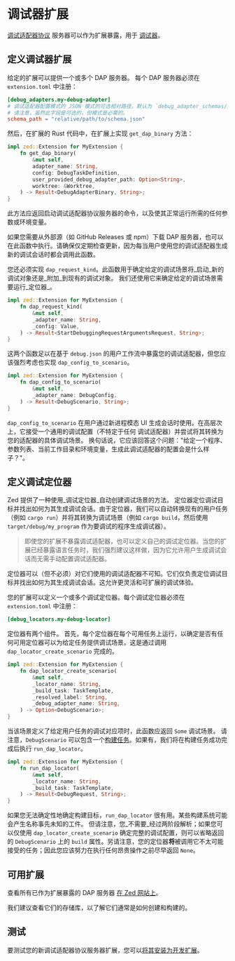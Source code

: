 # 调试器扩展

[调试适配器协议](https://microsoft.github.io/debug-adapter-protocol) 服务器可以作为扩展暴露，用于 [调试器](../debugger.md)。

## 定义调试器扩展

给定的扩展可以提供一个或多个 DAP 服务器。
每个 DAP 服务器必须在 `extension.toml` 中注册：

```toml
[debug_adapters.my-debug-adapter]
# 调试适配器配置模式的 JSON 模式的可选相对路径。默认为 `debug_adapter_schemas/$DEBUG_ADAPTER_NAME_ID.json`。
# 请注意，虽然此字段是可选的，但模式是必需的。
schema_path = "relative/path/to/schema.json"
```

然后，在扩展的 Rust 代码中，在扩展上实现 `get_dap_binary` 方法：

```rust
impl zed::Extension for MyExtension {
    fn get_dap_binary(
        &mut self,
        adapter_name: String,
        config: DebugTaskDefinition,
        user_provided_debug_adapter_path: Option<String>,
        worktree: &Worktree,
    ) -> Result<DebugAdapterBinary, String>;
}
```

此方法应返回启动调试适配器协议服务器的命令，以及使其正常运行所需的任何参数或环境变量。

如果您需要从外部源（如 GitHub Releases 或 npm）下载 DAP 服务器，也可以在此函数中执行。请确保仅定期检查更新，因为每当用户使用您的调试适配器生成新的调试会话时都会调用此函数。

您还必须实现 `dap_request_kind`。此函数用于确定给定的调试场景将_启动_新的调试对象还是_附加_到现有的调试对象。
我们还使用它来确定给定的调试场景需要运行_定位器_。

```rust
impl zed::Extension for MyExtension {
    fn dap_request_kind(
        &mut self,
        _adapter_name: String,
        _config: Value,
    ) -> Result<StartDebuggingRequestArgumentsRequest, String>;
}
```

这两个函数足以在基于 `debug.json` 的用户工作流中暴露您的调试适配器，但您应该强烈考虑也实现 `dap_config_to_scenario`。

```rust
impl zed::Extension for MyExtension {
    fn dap_config_to_scenario(
        &mut self,
        _adapter_name: DebugConfig,
    ) -> Result<DebugScenario, String>;
}
```

`dap_config_to_scenario` 在用户通过新进程模态 UI 生成会话时使用。在高层次上，它接受一个通用的调试配置（不特定于任何
调试适配器）并尝试将其转换为您的适配器的具体调试场景。
换句话说，它应该回答这个问题："给定一个程序、参数列表、当前工作目录和环境变量，生成此调试适配器的配置会是什么样子？"。

## 定义调试定位器

Zed 提供了一种使用_调试定位器_自动创建调试场景的方法。
定位器定位调试目标并找出如何为其生成调试会话。由于定位器，我们可以自动转换现有的用户任务（例如 `cargo run`）并将其转换为调试场景（例如 `cargo build`，然后使用 `target/debug/my_program` 作为要调试的程序生成调试器）。

> 即使您的扩展不暴露调试适配器，也可以定义自己的调试定位器。当您的扩展已经暴露语言任务时，我们强烈建议这样做，因为它允许用户生成调试会话而无需手动配置调试适配器。

定位器可以（但不必须）对它们使用的调试适配器不可知。它们仅负责定位调试目标并找出如何为其生成调试会话。这允许更灵活和可扩展的调试体验。

您的扩展可以定义一个或多个调试定位器。每个调试定位器必须在 `extension.toml` 中注册：

```toml
[debug_locators.my-debug-locator]
```

定位器有两个组件。
首先，每个定位器在每个可用任务上运行，以确定是否有任何可用定位器可以为给定任务提供调试场景。这是通过调用 `dap_locator_create_scenario` 完成的。

```rust
impl zed::Extension for MyExtension {
    fn dap_locator_create_scenario(
        &mut self,
        _locator_name: String,
        _build_task: TaskTemplate,
        _resolved_label: String,
        _debug_adapter_name: String,
    ) -> Option<DebugScenario>;
}
```

当该场景定义了给定用户任务的调试对应项时，此函数应返回 `Some` 调试场景。
请注意，`DebugScenario` 可以包含一个[构建任务](../debugger.md#build-tasks)。如果有，我们将在构建任务成功完成后执行 `run_dap_locator`。

```rust
impl zed::Extension for MyExtension {
    fn run_dap_locator(
        &mut self,
        _locator_name: String,
        _build_task: TaskTemplate,
    ) -> Result<DebugRequest, String>;
}
```

如果您无法确定性地确定构建目标，`run_dap_locator` 很有用。某些构建系统可能会产生名称事先未知的工件。
但请注意，您_不需要_经过两阶段解析；如果您可以仅使用 `dap_locator_create_scenario` 确定完整的调试配置，则可以省略返回的 `DebugScenario` 上的 `build` 属性。另请注意，您的定位器**将**被调用它不太可能接受的任务；因此您应该努力在执行任何昂贵操作之前尽早返回 `None`。

## 可用扩展

查看所有已作为扩展暴露的 DAP 服务器 [在 Zed 网站上](https://zed.dev/extensions?filter=debug-adapters)。

我们建议查看它们的存储库，以了解它们通常是如何创建和构建的。

## 测试

要测试您的新调试适配器协议服务器扩展，您可以[将其安装为开发扩展](./developing-extensions.md#developing-an-extension-locally)。
